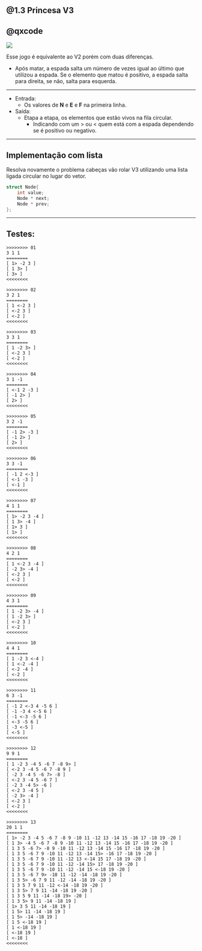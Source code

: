 ## @1.3 Princesa V3
## @qxcode

[![](logo.jpg)](https://www.youtube.com/watch?v=uCsD3ZGzMgE)


Esse jogo é equivalente ao V2 porém com duas diferenças.
- Após matar, a espada salta um número de vezes igual ao último que utilizou a espada. Se o elemento que matou é positivo, a espada salta para direita, se não, salta para esquerda.

---
- Entrada:
    - Os valores de **N** e **E** e **F** na primeira linha.
- Saída:
    - Etapa a etapa, os elementos que estão vivos na fila circular.
        - Indicando com um > ou < quem está com a espada dependendo se é positivo ou negativo.


---
## Implementação com lista

Resolva novamente o problema cabeças vão rolar V3 utilizando uma lista ligada circular no lugar do vetor.

```c
struct Node{
    int value;
    Node * next;
    Node * prev;
};

```

---
## Testes:

```
>>>>>>>> 01
3 1 1
========
[ 1> -2 3 ]
[ 1 3> ]
[ 3> ]
<<<<<<<<

>>>>>>>> 02
3 2 1
========
[ 1 <-2 3 ]
[ <-2 3 ]
[ <-2 ]
<<<<<<<<

>>>>>>>> 03
3 3 1
========
[ 1 -2 3> ]
[ <-2 3 ]
[ <-2 ]
<<<<<<<<

>>>>>>>> 04
3 1 -1
========
[ <-1 2 -3 ]
[ -1 2> ]
[ 2> ]
<<<<<<<<

>>>>>>>> 05
3 2 -1
========
[ -1 2> -3 ]
[ -1 2> ]
[ 2> ]
<<<<<<<<

>>>>>>>> 06
3 3 -1
========
[ -1 2 <-3 ]
[ <-1 -3 ]
[ <-1 ]
<<<<<<<<

>>>>>>>> 07
4 1 1
========
[ 1> -2 3 -4 ]
[ 1 3> -4 ]
[ 1> 3 ]
[ 1> ]
<<<<<<<<

>>>>>>>> 08
4 2 1
========
[ 1 <-2 3 -4 ]
[ -2 3> -4 ]
[ <-2 3 ]
[ <-2 ]
<<<<<<<<

>>>>>>>> 09
4 3 1
========
[ 1 -2 3> -4 ]
[ 1 -2 3> ]
[ <-2 3 ]
[ <-2 ]
<<<<<<<<

>>>>>>>> 10
4 4 1
========
[ 1 -2 3 <-4 ]
[ 1 <-2 -4 ]
[ <-2 -4 ]
[ <-2 ]
<<<<<<<<

>>>>>>>> 11
6 3 -1
========
[ -1 2 <-3 4 -5 6 ]
[ -1 -3 4 <-5 6 ]
[ -1 <-3 -5 6 ]
[ <-3 -5 6 ]
[ -3 <-5 ]
[ <-5 ]
<<<<<<<<

>>>>>>>> 12
9 9 1
========
[ 1 -2 3 -4 5 -6 7 -8 9> ]
[ <-2 3 -4 5 -6 7 -8 9 ]
[ -2 3 -4 5 -6 7> -8 ]
[ <-2 3 -4 5 -6 7 ]
[ -2 3 -4 5> -6 ]
[ <-2 3 -4 5 ]
[ -2 3> -4 ]
[ <-2 3 ]
[ <-2 ]
<<<<<<<<

>>>>>>>> 13
20 1 1
========
[ 1> -2 3 -4 5 -6 7 -8 9 -10 11 -12 13 -14 15 -16 17 -18 19 -20 ]
[ 1 3> -4 5 -6 7 -8 9 -10 11 -12 13 -14 15 -16 17 -18 19 -20 ]
[ 1 3 5 -6 7> -8 9 -10 11 -12 13 -14 15 -16 17 -18 19 -20 ]
[ 1 3 5 -6 7 9 -10 11 -12 13 -14 15> -16 17 -18 19 -20 ]
[ 1 3 5 -6 7 9 -10 11 -12 13 <-14 15 17 -18 19 -20 ]
[ 1 3 5 -6 7 9 -10 11 -12 -14 15> 17 -18 19 -20 ]
[ 1 3 5 -6 7 9 -10 11 -12 -14 15 <-18 19 -20 ]
[ 1 3 5 -6 7 9> -10 11 -12 -14 -18 19 -20 ]
[ 1 3 5> -6 7 9 11 -12 -14 -18 19 -20 ]
[ 1 3 5 7 9 11 -12 <-14 -18 19 -20 ]
[ 1 3 5> 7 9 11 -14 -18 19 -20 ]
[ 1 3 5 9 11 -14 -18 19> -20 ]
[ 1 3 5> 9 11 -14 -18 19 ]
[ 1> 3 5 11 -14 -18 19 ]
[ 1 5> 11 -14 -18 19 ]
[ 1 5> -14 -18 19 ]
[ 1 5 <-18 19 ]
[ 1 <-18 19 ]
[ <-18 19 ]
[ <-18 ]
<<<<<<<<



```


